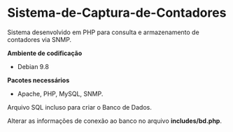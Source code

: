 # Sistema-de-Captura-de-Contadores
Sistema desenvolvido em PHP para consulta e armazenamento de contadores via SNMP.



__Ambiente de codificação__

* Debian 9.8

__Pacotes necessários__

* Apache, PHP, MySQL, SNMP.

Arquivo SQL incluso para criar o Banco de Dados.

Alterar as informações de conexão ao banco no arquivo __includes/bd.php__.
